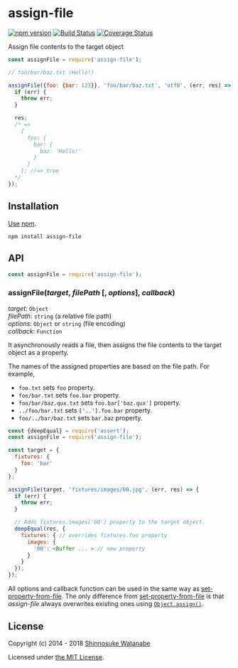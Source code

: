 # assign-file

[![npm version](https://badge.fury.io/js/assign-file.svg)](https://www.npmjs.com/package/assign-file)
[![Build Status](https://travis-ci.com/shinnn/assign-file.svg?branch=master)](https://travis-ci.com/shinnn/assign-file)
[![Coverage Status](https://img.shields.io/coveralls/shinnn/assign-file.svg)](https://coveralls.io/r/shinnn/assign-file)

Assign file contents to the target object

```javascript
const assignFile = require('assign-file');

// foo/bar/baz.txt (Hello!)

assignFile({foo: {bar: 123}}, 'foo/bar/baz.txt', 'utf8', (err, res) => {
  if (err) {
    throw err;
  }

  res;
  /* =>
    {
      foo: {
        bar: {
          baz: 'Hello!'
        }
      }
    }; //=> true
  */
});
```

## Installation

[Use](https://docs.npmjs.com/cli/install) [npm](https://docs.npmjs.com/about-npm/).

```
npm install assign-file
```

## API

```javascript
const assignFile = require('assign-file');
```

### assignFile(*target*, *filePath* [, *options*], *callback*)

*target*: `Object`  
*filePath*: `string` (a relative file path)  
*options*: `Object` or `string` (file encoding)  
*callback*: `Function`

It asynchronously reads a file, then assigns the file contents to the target object as a property.

The names of the assigned properties are based on the file path. For example,

* `foo.txt` sets `foo` property.
* `foo/bar.txt` sets `foo.bar` property.
* `foo/bar/baz.qux.txt` sets `foo.bar['baz.qux']` property.
* `../foo/bar.txt` sets `['..'].foo.bar` property.
* `foo/../bar/baz.txt` sets `bar.baz` property.

```javascript
const {deepEqual} = require('assert');
const assignFile = require('assign-file');

const target = {
  fixtures: {
    foo: 'bar'
  }
};

assignFile(target, 'fixtures/images/00.jpg', (err, res) => {
  if (err) {
    throw err;
  }

  // Adds fixtures.images['00'] property to the target object.
  deepEqual(res, {
    fixtures: { // overrides fixtures.foo property
      images: {
        '00': <Buffer ... > // new property
      }
    }
  });
});
```

All options and callback function can be used in the same way as [set-property-from-file](https://github.com/shinnn/set-property-from-file#options). The only difference from [set-property-from-file](https://github.com/shinnn/set-property-from-file) is that *assign-file* always overwrites existing ones using [`Object.assign()`](https://developer.mozilla.org/docs/Web/JavaScript/Reference/Global_Objects/Object/assign).

## License

Copyright (c) 2014 - 2018 [Shinnosuke Watanabe](https://github.com/shinnn)

Licensed under [the MIT License](./LICENSE).
